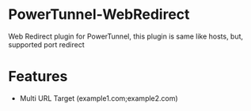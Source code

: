 # PowerTunnel-WebRedirect
Web Redirect plugin for PowerTunnel, this plugin is same like hosts, but, supported port redirect
# Features
- Multi URL Target (example1.com;example2.com)
